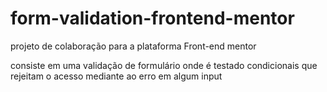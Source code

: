 # form-validation-frontend-mentor

projeto de colaboração para a plataforma Front-end mentor

consiste em uma validação de formulário onde é testado condicionais que rejeitam o acesso mediante ao erro em algum input
